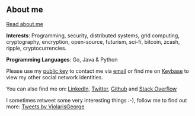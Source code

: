 ## About me

[Read about.me](https://about.me/violarisgeorge)

**Interests**:
Programming, security, distributed systems, grid computing, cryptography, encryption, open-source, futurism, sci-fi, bitcoin, zcash, ripple, cryptocurrencies.

**Programming Languages**:
Go, Java & Python

Please use my [public key](https://keybase.io/violarisgeorge/pgp_keys.asc?fingerprint=5d7a2f741dfa44befb31ceca111a985e0e1d5e65) to contact me via [email](mailto:violarisgeorge@gmail.com) or find me on [Keybase](https://keybase.io/violarisgeorge) to view my other social network identities.

You can also find me on: [LinkedIn](https://www.linkedin.com/in/georgeviolaris/ "George Violaris LinkedIn Profile"), [Twitter](https://twitter.com/violarisgeorge), [Github](https://github.com/violarisgeorge) and [Stack Overflow](https://stackoverflow.com/users/162432/george-violaris)

I sometimes retweet some very interesting things :-), follow me to find out more:
<a class="twitter-timeline" href="https://twitter.com/ViolarisGeorge?ref_src=twsrc%5Etfw">Tweets by ViolarisGeorge</a> <script async src="//platform.twitter.com/widgets.js" charset="utf-8"></script>
